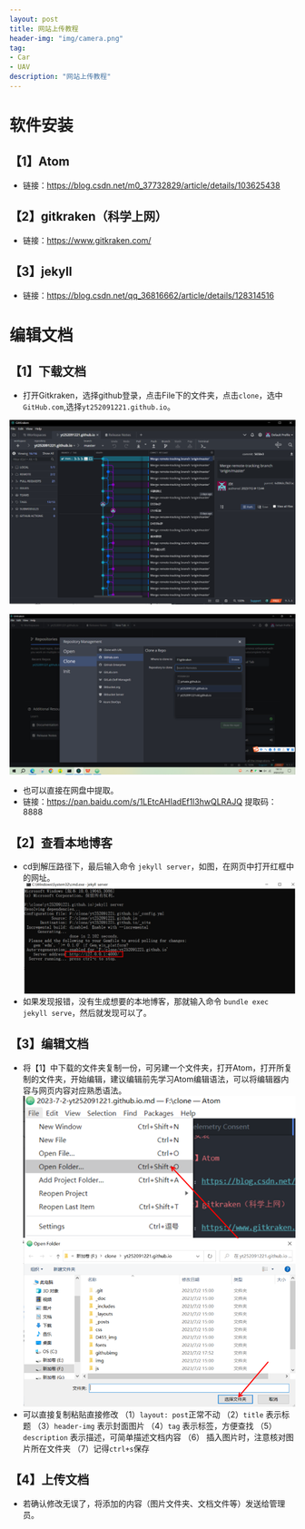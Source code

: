 ```yaml
---
layout: post
title: 网站上传教程
header-img: "img/camera.png"
tag:
- Car
- UAV
description: "网站上传教程"
---
```


# 软件安装

## 【1】Atom

- 链接：https://blog.csdn.net/m0_37732829/article/details/103625438

## 【2】gitkraken（科学上网）

- 链接：https://www.gitkraken.com/

## 【3】jekyll

- 链接：https://blog.csdn.net/qq_36816662/article/details/128314516

# 编辑文档

## 【1】下载文档

- 打开Gitkraken，选择github登录，点击File下的文件夹，点击```clone```，选中```GitHub.com```,选择```yt252091221.github.io```。

![1](/githubimg/1.PNG )

![1](/githubimg/4.PNG )

- 也可以直接在网盘中提取。
- 链接：https://pan.baidu.com/s/1LEtcAHIadEf1l3hwQLRAJQ
  提取码：8888

## 【2】查看本地博客
- cd到解压路径下，最后输入命令 ```jekyll server```，如图，在网页中打开红框中的网址。
![1](/githubimg/5.PNG )
- 如果发现报错，没有生成想要的本地博客，那就输入命令 ```bundle exec jekyll serve```，然后就发现可以了。

## 【3】编辑文档
- 将【1】中下载的文件夹复制一份，可另建一个文件夹，打开Atom，打开所复制的文件夹，开始编辑，建议编辑前先学习Atom编辑语法，可以将编辑器内容与网页内容对应熟悉语法。
![1](/githubimg/2.png )
![1](/githubimg/3.png )
- 可以直接复制粘贴直接修改
（1）```layout: post```正常不动
（2）```title``` 表示标题
（3）```header-img``` 表示封面图片
（4）```tag``` 表示标签，方便查找
（5）```description``` 表示描述，可简单描述文档内容
（6） 插入图片时，注意核对图片所在文件夹
（7）记得```ctrl+s```保存

## 【4】上传文档
- 若确认修改无误了，将添加的内容（图片文件夹、文档文件等）发送给管理员。

